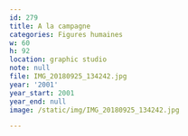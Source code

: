 ```yaml
---
id: 279
title: A la campagne
categories: Figures humaines
w: 60
h: 92
location: graphic studio
note: null
file: IMG_20180925_134242.jpg
year: '2001'
year_start: 2001
year_end: null
image: /static/img/IMG_20180925_134242.jpg

---
```

